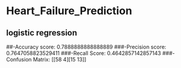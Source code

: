 # Heart_Failure_Prediction


## logistic regression

##-Accuracy score: 0.7888888888888889
###-Precision score: 0.7647058823529411
###-Recall Score: 0.4642857142857143
###-Confusion Matrix: [[58  4][15 13]]
